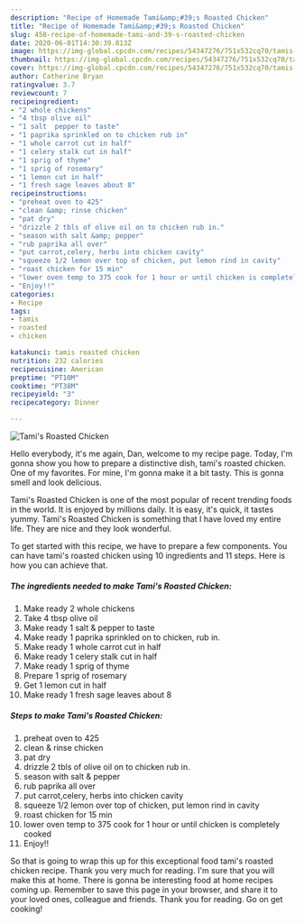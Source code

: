 ```yaml
---
description: "Recipe of Homemade Tami&amp;#39;s Roasted Chicken"
title: "Recipe of Homemade Tami&amp;#39;s Roasted Chicken"
slug: 458-recipe-of-homemade-tami-and-39-s-roasted-chicken
date: 2020-06-01T14:30:39.813Z
image: https://img-global.cpcdn.com/recipes/54347276/751x532cq70/tamis-roasted-chicken-recipe-main-photo.jpg
thumbnail: https://img-global.cpcdn.com/recipes/54347276/751x532cq70/tamis-roasted-chicken-recipe-main-photo.jpg
cover: https://img-global.cpcdn.com/recipes/54347276/751x532cq70/tamis-roasted-chicken-recipe-main-photo.jpg
author: Catherine Bryan
ratingvalue: 3.7
reviewcount: 7
recipeingredient:
- "2 whole chickens"
- "4 tbsp olive oil"
- "1 salt  pepper to taste"
- "1 paprika sprinkled on to chicken rub in"
- "1 whole carrot cut in half"
- "1 celery stalk cut in half"
- "1 sprig of thyme"
- "1 sprig of rosemary"
- "1 lemon cut in half"
- "1 fresh sage leaves about 8"
recipeinstructions:
- "preheat oven to 425"
- "clean &amp; rinse chicken"
- "pat dry"
- "drizzle 2 tbls of olive oil on to chicken rub in."
- "season with salt &amp; pepper"
- "rub paprika all over"
- "put carrot,celery, herbs into chicken cavity"
- "squeeze 1/2 lemon over top of chicken, put lemon rind in cavity"
- "roast chicken for 15 min"
- "lower oven temp to 375 cook for 1 hour or until chicken is completely cooked"
- "Enjoy!!"
categories:
- Recipe
tags:
- tamis
- roasted
- chicken

katakunci: tamis roasted chicken 
nutrition: 232 calories
recipecuisine: American
preptime: "PT10M"
cooktime: "PT38M"
recipeyield: "3"
recipecategory: Dinner

---
```



![Tami&#39;s Roasted Chicken](https://img-global.cpcdn.com/recipes/54347276/751x532cq70/tamis-roasted-chicken-recipe-main-photo.jpg)

Hello everybody, it's me again, Dan, welcome to my recipe page. Today, I'm gonna show you how to prepare a distinctive dish, tami&#39;s roasted chicken. One of my favorites. For mine, I'm gonna make it a bit tasty. This is gonna smell and look delicious.



Tami&#39;s Roasted Chicken is one of the most popular of recent trending foods in the world. It is enjoyed by millions daily. It is easy, it's quick, it tastes yummy. Tami&#39;s Roasted Chicken is something that I have loved my entire life. They are nice and they look wonderful.


To get started with this recipe, we have to prepare a few components. You can have tami&#39;s roasted chicken using 10 ingredients and 11 steps. Here is how you can achieve that.

<!--inarticleads1-->

##### The ingredients needed to make Tami&#39;s Roasted Chicken:

1. Make ready 2 whole chickens
1. Take 4 tbsp olive oil
1. Make ready 1 salt &amp; pepper to taste
1. Make ready 1 paprika sprinkled on to chicken, rub in.
1. Make ready 1 whole carrot cut in half
1. Make ready 1 celery stalk cut in half
1. Make ready 1 sprig of thyme
1. Prepare 1 sprig of rosemary
1. Get 1 lemon cut in half
1. Make ready 1 fresh sage leaves about 8




<!--inarticleads2-->

##### Steps to make Tami&#39;s Roasted Chicken:

1. preheat oven to 425
1. clean &amp; rinse chicken
1. pat dry
1. drizzle 2 tbls of olive oil on to chicken rub in.
1. season with salt &amp; pepper
1. rub paprika all over
1. put carrot,celery, herbs into chicken cavity
1. squeeze 1/2 lemon over top of chicken, put lemon rind in cavity
1. roast chicken for 15 min
1. lower oven temp to 375 cook for 1 hour or until chicken is completely cooked
1. Enjoy!!




So that is going to wrap this up for this exceptional food tami&#39;s roasted chicken recipe. Thank you very much for reading. I'm sure that you will make this at home. There is gonna be interesting food at home recipes coming up. Remember to save this page in your browser, and share it to your loved ones, colleague and friends. Thank you for reading. Go on get cooking!
